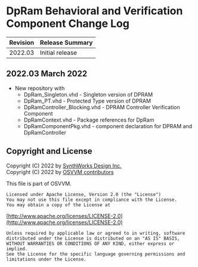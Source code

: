 # DpRam Behavioral and Verification Component Change Log

| Revision  |  Release Summary | 
------------|----------- 
| 2022.03   | Initial release

## 2022.03 March 2022
- New repository with 
    - DpRam_Singleton.vhd - Singleton version of DPRAM
    - DpRam_PT.vhd - Protected Type version of DPRAM
    - DpRamController_Blocking.vhd - DPRAM Controller Verification Component
    - DpRamContext.vhd - Package references for DpRam
    - DpRamComponentPkg.vhd - component declaration for DPRAM and DpRamController

 
## Copyright and License
Copyright (C) 2022 by [SynthWorks Design Inc.](http://www.synthworks.com/)   
Copyright (C) 2022 by [OSVVM contributors](CONTRIBUTOR.md)   

This file is part of OSVVM.

    Licensed under Apache License, Version 2.0 (the "License")
    You may not use this file except in compliance with the License.
    You may obtain a copy of the License at

  [http://www.apache.org/licenses/LICENSE-2.0](http://www.apache.org/licenses/LICENSE-2.0)

    Unless required by applicable law or agreed to in writing, software
    distributed under the License is distributed on an "AS IS" BASIS,
    WITHOUT WARRANTIES OR CONDITIONS OF ANY KIND, either express or implied.
    See the License for the specific language governing permissions and
    limitations under the License.
